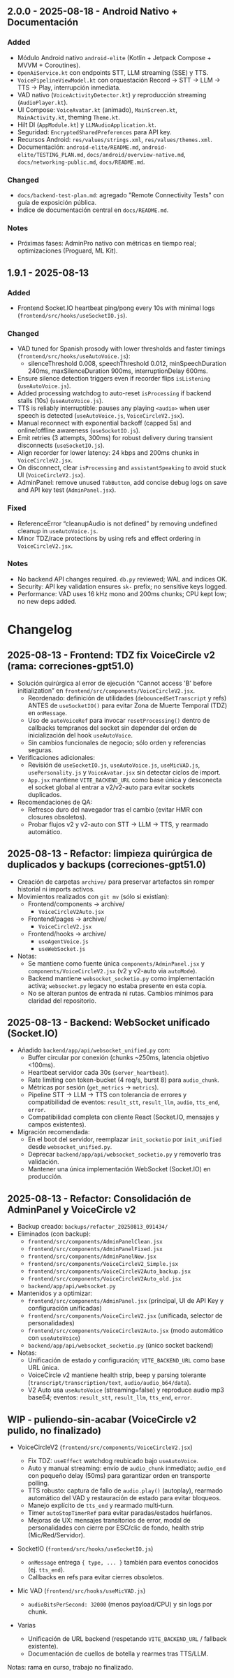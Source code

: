 ## 2.0.0 - 2025-08-18 - Android Nativo + Documentación

### Added
- Módulo Android nativo `android-elite` (Kotlin + Jetpack Compose + MVVM + Coroutines).
- `OpenAiService.kt` con endpoints STT, LLM streaming (SSE) y TTS.
- `VoicePipelineViewModel.kt` con orquestación Record → STT → LLM → TTS → Play, interrupción inmediata.
- VAD nativo (`VoiceActivityDetector.kt`) y reproducción streaming (`AudioPlayer.kt`).
- UI Compose: `VoiceAvatar.kt` (animado), `MainScreen.kt`, `MainActivity.kt`, theming `Theme.kt`.
- Hilt DI (`AppModule.kt`) y `LLMAudioApplication.kt`.
- Seguridad: `EncryptedSharedPreferences` para API key.
- Recursos Android: `res/values/strings.xml`, `res/values/themes.xml`.
- Documentación: `android-elite/README.md`, `android-elite/TESTING_PLAN.md`, `docs/android/overview-native.md`, `docs/networking-public.md`, `docs/README.md`.

### Changed
- `docs/backend-test-plan.md`: agregado "Remote Connectivity Tests" con guía de exposición pública.
- Índice de documentación central en `docs/README.md`.

### Notes
- Próximas fases: AdminPro nativo con métricas en tiempo real; optimizaciones (Proguard, ML Kit).

## 1.9.1 - 2025-08-13

### Added
- Frontend Socket.IO heartbeat ping/pong every 10s with minimal logs (`frontend/src/hooks/useSocketIO.js`).

### Changed
- VAD tuned for Spanish prosody with lower thresholds and faster timings (`frontend/src/hooks/useAutoVoice.js`):
  - silenceThreshold 0.008, speechThreshold 0.012, minSpeechDuration 240ms, maxSilenceDuration 900ms, interruptionDelay 600ms.
- Ensure silence detection triggers even if recorder flips `isListening` (`useAutoVoice.js`).
- Added processing watchdog to auto-reset `isProcessing` if backend stalls (10s) (`useAutoVoice.js`).
- TTS is reliably interruptible: pauses any playing `<audio>` when user speech is detected (`useAutoVoice.js`, `VoiceCircleV2.jsx`).
- Manual reconnect with exponential backoff (capped 5s) and online/offline awareness (`useSocketIO.js`).
- Emit retries (3 attempts, 300ms) for robust delivery during transient disconnects (`useSocketIO.js`).
- Align recorder for lower latency: 24 kbps and 200ms chunks in `VoiceCircleV2.jsx`.
- On disconnect, clear `isProcessing` and `assistantSpeaking` to avoid stuck UI (`VoiceCircleV2.jsx`).
- AdminPanel: remove unused `TabButton`, add concise debug logs on save and API key test (`AdminPanel.jsx`).

### Fixed
- ReferenceError “cleanupAudio is not defined” by removing undefined cleanup in `useAutoVoice.js`.
- Minor TDZ/race protections by using refs and effect ordering in `VoiceCircleV2.jsx`.

### Notes
- No backend API changes required. `db.py` reviewed; WAL and indices OK.
- Security: API key validation ensures `sk-` prefix; no sensitive keys logged.
- Performance: VAD uses 16 kHz mono and 200ms chunks; CPU kept low; no new deps added.

# Changelog

## 2025-08-13 - Frontend: TDZ fix VoiceCircle v2 (rama: correciones-gpt51.0)

- Solución quirúrgica al error de ejecución “Cannot access 'B' before initialization” en `frontend/src/components/VoiceCircleV2.jsx`.
  - Reordenado: definición de utilidades (`debouncedSetTranscript` y refs) ANTES de `useSocketIO()` para evitar Zona de Muerte Temporal (TDZ) en `onMessage`.
  - Uso de `autoVoiceRef` para invocar `resetProcessing()` dentro de callbacks tempranos del socket sin depender del orden de inicialización del hook `useAutoVoice`.
  - Sin cambios funcionales de negocio; sólo orden y referencias seguras.
- Verificaciones adicionales:
  - Revisión de `useSocketIO.js`, `useAutoVoice.js`, `useMicVAD.js`, `usePersonality.js` y `VoiceAvatar.jsx` sin detectar ciclos de import.
  - `App.jsx` mantiene `VITE_BACKEND_URL` como base única y desconecta el socket global al entrar a v2/v2-auto para evitar sockets duplicados.
- Recomendaciones de QA:
  - Refresco duro del navegador tras el cambio (evitar HMR con closures obsoletos).
  - Probar flujos v2 y v2-auto con STT → LLM → TTS, y rearmado automático.

## 2025-08-13 - Refactor: limpieza quirúrgica de duplicados y backups (correciones-gpt51.0)

- Creación de carpetas `archive/` para preservar artefactos sin romper historial ni imports activos.
- Movimientos realizados con `git mv` (sólo si existían):
  - Frontend/components → archive/
    - `VoiceCircleV2Auto.jsx`
  - Frontend/pages → archive/
    - `VoiceCircleV2.jsx`
  - Frontend/hooks → archive/
    - `useAgentVoice.js`
    - `useWebSocket.js`
- Notas:
  - Se mantiene como fuente única `components/AdminPanel.jsx` y `components/VoiceCircleV2.jsx` (v2 y v2-auto via `autoMode`).
  - Backend mantiene `websocket_socketio.py` como implementación activa; `websocket.py` legacy no estaba presente en esta copia.
  - No se alteran puntos de entrada ni rutas. Cambios mínimos para claridad del repositorio.

## 2025-08-13 - Backend: WebSocket unificado (Socket.IO)

- Añadido `backend/app/api/websocket_unified.py` con:
  - Buffer circular por conexión (chunks ~250ms, latencia objetivo <100ms).
  - Heartbeat servidor cada 30s (`server_heartbeat`).
  - Rate limiting con token-bucket (4 req/s, burst 8) para `audio_chunk`.
  - Métricas por sesión (`get_metrics` -> `metrics`).
  - Pipeline STT → LLM → TTS con tolerancia de errores y compatibilidad de eventos: `result_stt`, `result_llm`, `audio`, `tts_end`, `error`.
  - Compatibilidad completa con cliente React (Socket.IO, mensajes y campos existentes).
- Migración recomendada:
  - En el boot del servidor, reemplazar `init_socketio` por `init_unified` desde `websocket_unified.py`.
  - Deprecar `backend/app/api/websocket_socketio.py` y removerlo tras validación.
  - Mantener una única implementación WebSocket (Socket.IO) en producción.

## 2025-08-13 - Refactor: Consolidación de AdminPanel y VoiceCircle v2

- Backup creado: `backups/refactor_20250813_091434/`
- Eliminados (con backup):
  - `frontend/src/components/AdminPanelClean.jsx`
  - `frontend/src/components/AdminPanelFixed.jsx`
  - `frontend/src/components/AdminPanelNew.jsx`
  - `frontend/src/components/VoiceCircleV2_Simple.jsx`
  - `frontend/src/components/VoiceCircleV2Auto_backup.jsx`
  - `frontend/src/components/VoiceCircleV2Auto_old.jsx`
  - `backend/app/api/websocket.py`
- Mantenidos y a optimizar:
  - `frontend/src/components/AdminPanel.jsx` (principal, UI de API Key y configuración unificadas)
  - `frontend/src/components/VoiceCircleV2.jsx` (unificada, selector de personalidades)
  - `frontend/src/components/VoiceCircleV2Auto.jsx` (modo automático con `useAutoVoice`)
  - `backend/app/api/websocket_socketio.py` (único socket backend)
- Notas:
  - Unificación de estado y configuración; `VITE_BACKEND_URL` como base URL única.
  - VoiceCircle v2 mantiene health strip, beep y parsing tolerante (`transcript/transcription/text`, `audio/audio_b64/data`).
  - V2 Auto usa `useAutoVoice` (streaming=false) y reproduce audio mp3 base64; eventos: `result_stt`, `result_llm`, `tts_end`, `error`.

## WIP - puliendo-sin-acabar (VoiceCircle v2 pulido, no finalizado)

- VoiceCircleV2 (`frontend/src/components/VoiceCircleV2.jsx`)
  - Fix TDZ: `useEffect` watchdog reubicado bajo `useAutoVoice`.
  - Auto y manual streaming: envío de `audio_chunk` inmediato; `audio_end` con pequeño delay (50ms) para garantizar orden en transporte polling.
  - TTS robusto: captura de fallo de `audio.play()` (autoplay), rearmado automático del VAD y restauración de estado para evitar bloqueos.
  - Manejo explícito de `tts_end` y rearmado multi‑turn.
  - Timer `autoStopTimerRef` para evitar paradas/estados huérfanos.
  - Mejoras de UX: mensajes transitorios de error, modal de personalidades con cierre por ESC/clic de fondo, health strip (Mic/Red/Servidor).

- SocketIO (`frontend/src/hooks/useSocketIO.js`)
  - `onMessage` entrega `{ type, ... }` también para eventos conocidos (ej. `tts_end`).
  - Callbacks en refs para evitar cierres obsoletos.

- Mic VAD (`frontend/src/hooks/useMicVAD.js`)
  - `audioBitsPerSecond: 32000` (menos payload/CPU) y sin logs por chunk.

- Varias
  - Unificación de URL backend (respetando `VITE_BACKEND_URL` / fallback existente).
  - Documentación de cuellos de botella y rearmes tras TTS/LLM.

Notas: rama en curso, trabajo no finalizado.
